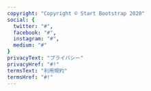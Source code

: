 ```yaml
---
copyright: "Copyright © Start Bootstrap 2020"
social: {
  twitter: "#",
  facebook: "#",
  instagram: "#",
  medium: "#"
}
privacyText: "プライバシー"
privacyHref: "#!"
termsText: "利用規約"
termsHref: "#!"
---
```

